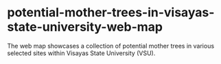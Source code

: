 # potential-mother-trees-in-visayas-state-university-web-map
The web map showcases a collection of potential mother trees in various selected sites within Visayas State University (VSU).

